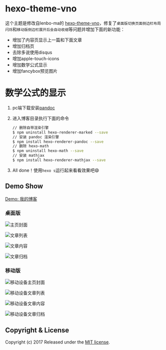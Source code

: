 hexo-theme-vno
========

这个主题是修改自lenbo-ma的 [hexo-theme-vno](https://github.com/lenbo-ma/hexo-theme-vno)，修复了`桌面版切换页面侧边栏布局闪烁`和`移动版侧边栏展开后会自动收缩`等问题并增加下面的新功能：

- 增加了内容页显示上一篇和下面文章
- 增加归档页
- 去除多说使用disqus
- 增加apple-touch-icons
- 增加数学公式显示
- 增加fancybox预览图片



# 数学公式的显示

1. pc端下载安装[pandoc](http://pandoc.org/installing.html)

2. 进入博客目录执行下面的命令

   ```bash
   // 删除自带渲染引擎
   $ npm uninstall hexo-renderer-marked --save
   // 安装 pandoc 渲染引擎
   $ npm install hexo-renderer-pandoc --save
   // 删除 hexo-math
   $ npm uninstall hexo-math --save
   // 安装 mathjax
   $ npm install hexo-renderer-mathjax --save
   ```

3. All done！使用`hexo s`运行起来看看效果吧😄

## Demo Show

[Demo: 我的博客](http://skx926.me)

### 桌面版

![主页封面](source/images/show/home.png)

![文章列表](source/images/show/list.png)

![文章内容](source/images/show/page.png)

![文章归档](source/images/show/archive.png)

### 移动版

![移动设备主页封面](source/images/show/home-mobile.png)

![移动设备文章列表](source/images/show/list-mobile.png)

![移动设备文章内容](source/images/show/page-mobile.png)

![移动设备文章归档](source/images/show/archive-mobile.png)

## Copyright & License

Copyright (c) 2017  Released under the [MIT license](LICENSE).
